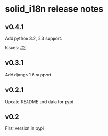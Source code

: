 solid_i18n release notes
========================

v0.4.1
------
Add python 3.2, 3.3 support.

Issues: [#2](https://github.com/st4lk/django-solid-i18n-urls/issues/2)

v0.3.1
------

Add django 1.6 support

v0.2.1
------

Update README and data for pypi

v0.2
----

First version in pypi
